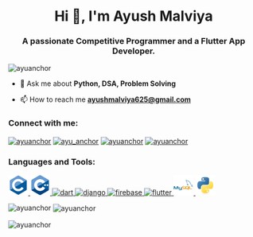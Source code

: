 <h1 align="center">Hi 👋, I'm Ayush Malviya</h1>
<h3 align="center">A passionate Competitive Programmer and a Flutter App Developer.</h3>

<p align="left"> <img src="https://komarev.com/ghpvc/?username=ayuanchor&label=Profile%20views&color=0e75b6&style=flat" alt="ayuanchor" /> </p>

- 💬 Ask me about **Python, DSA, Problem Solving**

- 📫 How to reach me **ayushmalviya625@gmail.com**

<h3 align="left">Connect with me:</h3>
<p align="left">
<a href="https://linkedin.com/in/ayuanchor" target="blank"><img align="center" src="https://raw.githubusercontent.com/rahuldkjain/github-profile-readme-generator/master/src/images/icons/Social/linked-in-alt.svg" alt="ayuanchor" height="30" width="40" /></a>
<a href="https://www.codechef.com/users/ayu_anchor" target="blank"><img align="center" src="https://cdn.jsdelivr.net/npm/simple-icons@3.1.0/icons/codechef.svg" alt="ayu_anchor" height="30" width="40" /></a>
<a href="https://codeforces.com/profile/ayuanchor" target="blank"><img align="center" src="https://raw.githubusercontent.com/rahuldkjain/github-profile-readme-generator/master/src/images/icons/Social/codeforces.svg" alt="ayuanchor" height="30" width="40" /></a>
<a href="https://www.leetcode.com/ayuanchor" target="blank"><img align="center" src="https://raw.githubusercontent.com/rahuldkjain/github-profile-readme-generator/master/src/images/icons/Social/leet-code.svg" alt="ayuanchor" height="30" width="40" /></a>
</p>

<h3 align="left">Languages and Tools:</h3>
<p align="left"> <a href="https://www.cprogramming.com/" target="_blank" rel="noreferrer"> <img src="https://raw.githubusercontent.com/devicons/devicon/master/icons/c/c-original.svg" alt="c" width="40" height="40"/> </a> <a href="https://www.w3schools.com/cpp/" target="_blank" rel="noreferrer"> <img src="https://raw.githubusercontent.com/devicons/devicon/master/icons/cplusplus/cplusplus-original.svg" alt="cplusplus" width="40" height="40"/> </a> <a href="https://dart.dev" target="_blank" rel="noreferrer"> <img src="https://www.vectorlogo.zone/logos/dartlang/dartlang-icon.svg" alt="dart" width="40" height="40"/> </a> <a href="https://www.djangoproject.com/" target="_blank" rel="noreferrer"> <img src="https://cdn.worldvectorlogo.com/logos/django.svg" alt="django" width="40" height="40"/> </a> <a href="https://firebase.google.com/" target="_blank" rel="noreferrer"> <img src="https://www.vectorlogo.zone/logos/firebase/firebase-icon.svg" alt="firebase" width="40" height="40"/> </a> <a href="https://flutter.dev" target="_blank" rel="noreferrer"> <img src="https://www.vectorlogo.zone/logos/flutterio/flutterio-icon.svg" alt="flutter" width="40" height="40"/> </a> <a href="https://www.mysql.com/" target="_blank" rel="noreferrer"> <img src="https://raw.githubusercontent.com/devicons/devicon/master/icons/mysql/mysql-original-wordmark.svg" alt="mysql" width="40" height="40"/> </a> <a href="https://www.python.org" target="_blank" rel="noreferrer"> <img src="https://raw.githubusercontent.com/devicons/devicon/master/icons/python/python-original.svg" alt="python" width="40" height="40"/> </a> </p>

<p><img align="left" src="https://github-readme-stats.vercel.app/api/top-langs?username=ayuanchor&show_icons=true&locale=en&layout=compact" alt="ayuanchor" /></p>

<p>&nbsp;<img align="center" src="https://github-readme-stats.vercel.app/api?username=ayuanchor&show_icons=true&locale=en" alt="ayuanchor" /></p>

<p><img align="center" src="https://github-readme-streak-stats.herokuapp.com/?user=ayuanchor&" alt="ayuanchor" /></p>
